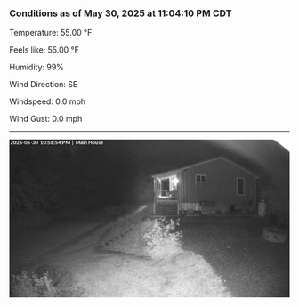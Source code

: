 ### Conditions as of May 30, 2025 at 11:04:10 PM CDT 

Temperature: 55.00 &deg;F

Feels like: 55.00 &deg;F

Humidity: 99%

Wind Direction: SE

Windspeed: 0.0 mph

Wind Gust: 0.0 mph

---

<img src="./images/latest.jpeg"/>

